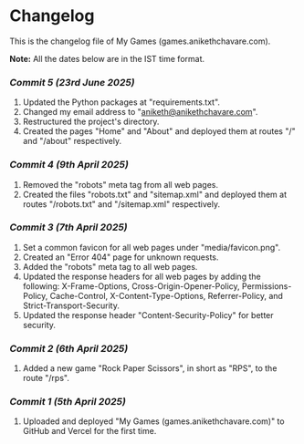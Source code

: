 # Changelog

This is the changelog file of My Games (games.anikethchavare.com).

**Note:** All the dates below are in the IST time format.

### <i>Commit 5 (23rd June 2025)</i>

1. Updated the Python packages at "requirements.txt".
2. Changed my email address to "aniketh@anikethchavare.com".
3. Restructured the project's directory.
4. Created the pages "Home" and "About" and deployed them at routes "/" and "/about" respectively.

### <i>Commit 4 (9th April 2025)</i>

1. Removed the "robots" meta tag from all web pages.
2. Created the files "robots.txt" and "sitemap.xml" and deployed them at routes "/robots.txt" and "/sitemap.xml" respectively.

### <i>Commit 3 (7th April 2025)</i>

1. Set a common favicon for all web pages under "media/favicon.png".
2. Created an "Error 404" page for unknown requests.
3. Added the "robots" meta tag to all web pages.
4. Updated the response headers for all web pages by adding the following: X-Frame-Options, Cross-Origin-Opener-Policy, Permissions-Policy, Cache-Control, X-Content-Type-Options, Referrer-Policy, and Strict-Transport-Security.
5. Updated the response header "Content-Security-Policy" for better security.

### <i>Commit 2 (6th April 2025)</i>

1. Added a new game "Rock Paper Scissors", in short as "RPS", to the route "/rps".

### <i>Commit 1 (5th April 2025)</i>

1. Uploaded and deployed "My Games (games.anikethchavare.com)" to GitHub and Vercel for the first time.